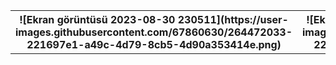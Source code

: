 
<table>
  <tr>
    <th> ![Ekran görüntüsü 2023-08-30 230511](https://user-images.githubusercontent.com/67860630/264472033-221697e1-a49c-4d79-8cb5-4d90a353414e.png)</th>
    <th> ![Ekran görüntüsü 2023-08-30 230511](https://user-images.githubusercontent.com/67860630/264472033-221697e1-a49c-4d79-8cb5-4d90a353414e.png)</th>
  </tr>
</table>

